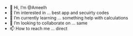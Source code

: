 - 👋 Hi, I’m @Ameelh
- 👀 I’m interested in ... best app and secuirty codes
- 🌱 I’m currently learning ... something help with calculations
- 💞️ I’m looking to collaborate on ... same
- 📫 How to reach me ... direct

<!---
Ameelh/Ameelh is a ✨ special ✨ repository because its `README.md` (this file) appears on your GitHub profile.
You can click the Preview link to take a look at your changes.
--->

